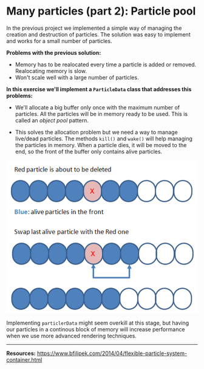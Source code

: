 # Many particles (part 2): Particle pool

In the previous project we implemented a simple way of managing the creation and destruction of particles.
The solution was easy to implement and works for a small number of particles.

**Problems with the previous solution:**

- Memory has to be realocated every time a particle is added or removed. Realocating memory is slow.
- Won't scale well with a large number of particles.

**In this exercise we'll implement a ``ParticleData`` class that addresses this problems:**

- We'll allocate a big buffer only once with the maximum number of particles. All the particles will be in memory ready to be used. This is called an *object pool* pattern.

- This solves the allocation problem but we need a way to manage live/dead particles. The methods ``kill()`` and ``wake()`` will help managing the particles in memory. When a particle dies, it will be moved to the end, so the front of the buffer only contains alive particles. 

!["memory management"](memory_management.png)

Implementing ``particlerData`` might seem overkill at this stage, but having our particles in a continous block of memory will increase performance when we use more advanced rendering techniques.

---
**Resources:**
https://www.bfilipek.com/2014/04/flexible-particle-system-container.html